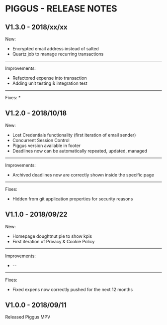 PIGGUS - RELEASE NOTES
======
## V1.3.0 - 2018/xx/xx ######
New:
  * Encrypted email address instead of salted
  * Quartz job to manage recurring transactions
---
Improvements:
  * Refactored expense into transaction
  * Adding unit testing & integration test
---
Fixes:
  * 

## V1.2.0 - 2018/10/18 ######
New:
  * Lost Credentials functionality (first iteration of email sender)
  * Concurrent Session Control
  * Piggus version available in footer
  * Deadlines now can be automatically repeated, updated, managed
---
Improvements:
  * Archived deadlines now are correctly shown inside the specific page
---
Fixes:
  * Hidden from git application properties for security reasons  

## V1.1.0 - 2018/09/22 ######
New:
  * Homepage doughtnut pie to show kpis
  * First iteration of Privacy & Cookie Policy
---
Improvements:
  * --
---
Fixes:
  * Fixed expens now correctly pushed for the next 12 months
  
## V1.0.0 - 2018/09/11 ######
Released Piggus MPV
